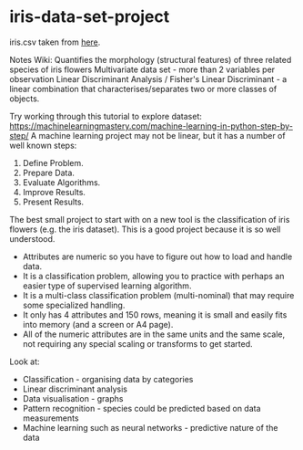 # iris-data-set-project

iris.csv taken from [here](https://gist.github.com/curran/a08a1080b88344b0c8a7#file-iris-csv-L1).

Notes
Wiki:
Quantifies the morphology (structural features) of three related species of iris flowers
Multivariate data set - more than 2 variables per observation
Linear Discriminant Analysis / Fisher's Linear Discriminant - a linear combination that characterises/separates two or more classes of objects.

Try working through this tutorial to explore dataset: https://machinelearningmastery.com/machine-learning-in-python-step-by-step/
A machine learning project may not be linear, but it has a number of well known steps:
1. Define Problem.
2. Prepare Data.
3. Evaluate Algorithms.
4. Improve Results.
5. Present Results.

The best small project to start with on a new tool is the classification of iris flowers (e.g. the iris dataset). This is a good project because it is so well understood.
* Attributes are numeric so you have to figure out how to load and handle data.
* It is a classification problem, allowing you to practice with perhaps an easier type of supervised learning algorithm.
* It is a multi-class classification problem (multi-nominal) that may require some specialized handling.
* It only has 4 attributes and 150 rows, meaning it is small and easily fits into memory (and a screen or A4 page).
* All of the numeric attributes are in the same units and the same scale, not requiring any special scaling or transforms to get started.




Look at: 
* Classification - organising data by categories
* Linear discriminant analysis 
* Data visualisation - graphs
* Pattern recognition - species could be predicted based on data measurements
* Machine learning such as neural networks - predictive nature of the data 
